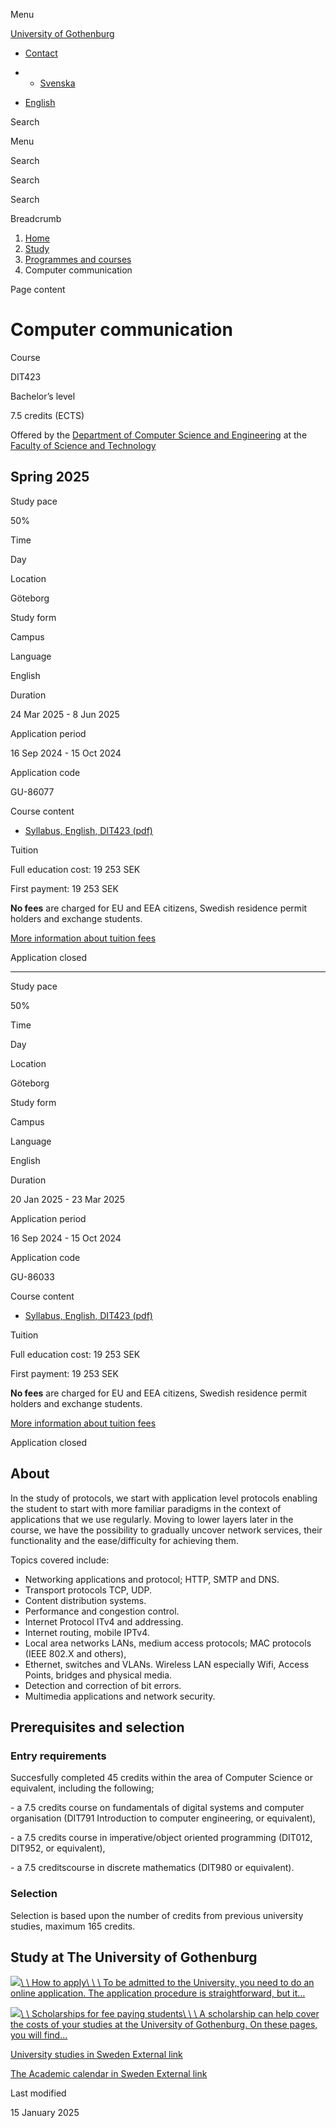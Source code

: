 Menu

[University of Gothenburg](https://www.gu.se/en)

- [Contact](https://www.gu.se/en/contact)

- - [Svenska](https://www.gu.se/studera/hitta-utbildning/datakommunikation-dit423)
- [English](https://www.gu.se/en/study-gothenburg/computer-communication-dit423)

Search


Menu


Search


Search

Search

Breadcrumb

1. [Home](https://www.gu.se/en)
2. [Study](https://www.gu.se/en/study-in-gothenburg)
3. [Programmes and courses](https://www.gu.se/en/study-in-gothenburg/study-options)
4. Computer communication


Page content

# Computer communication

Course


DIT423


Bachelor’s level



7.5 credits (ECTS)




Offered by the
[Department of Computer Science and Engineering](https://www.gu.se/en/computer-science-engineering)
at the
[Faculty of Science and Technology](https://www.gu.se/en/science-and-technology)

## Spring 2025

Study pace


50%

Time


Day

Location


Göteborg

Study form


Campus

Language


English

Duration


24 Mar 2025
\- 8 Jun 2025

Application period


16 Sep 2024
\- 15 Oct 2024

Application code


GU-86077

Course content


- [Syllabus, English, DIT423 (pdf)](https://kursplaner.gu.se/pdf/kurs/en/DIT423)


Tuition


Full education cost: 19 253 SEK

First payment: 19 253 SEK

**No fees** are charged for EU and EEA citizens, Swedish residence permit holders and exchange students.

[More information about tuition fees](https://www.gu.se/en/study-in-gothenburg/apply/tuition-fees)

Application closed


* * *

Study pace


50%

Time


Day

Location


Göteborg

Study form


Campus

Language


English

Duration


20 Jan 2025
\- 23 Mar 2025

Application period


16 Sep 2024
\- 15 Oct 2024

Application code


GU-86033

Course content


- [Syllabus, English, DIT423 (pdf)](https://kursplaner.gu.se/pdf/kurs/en/DIT423)


Tuition


Full education cost: 19 253 SEK

First payment: 19 253 SEK

**No fees** are charged for EU and EEA citizens, Swedish residence permit holders and exchange students.

[More information about tuition fees](https://www.gu.se/en/study-in-gothenburg/apply/tuition-fees)

Application closed


## About

In the study of protocols, we start with application level protocols enabling the student to start with more familiar paradigms in the context of applications that we use regularly. Moving to lower layers later in the course, we have the possibility to gradually uncover network services, their functionality and the ease/difficulty for achieving them.

Topics covered include:

- Networking applications and protocol; HTTP, SMTP and DNS.
- Transport protocols TCP, UDP.
- Content distribution systems.
- Performance and congestion control.
- Internet Protocol ITv4 and addressing.
- Internet routing, mobile IPTv4.
- Local area networks LANs, medium access protocols; MAC protocols (IEEE 802.X and others),
- Ethernet, switches and VLANs. Wireless LAN especially Wifi, Access Points, bridges and physical media.
- Detection and correction of bit errors.
- Multimedia applications and network security.


## Prerequisites and selection

### Entry requirements

Succesfully completed 45 credits within the area of Computer Science or equivalent, including the following;

\- a 7.5 credits course on fundamentals of digital systems and computer organisation (DIT791 Introduction to computer engineering, or equivalent),

\- a 7.5 credits course in imperative/object oriented programming (DIT012, DIT952, or equivalent),

\- a 7.5 creditscourse in discrete mathematics (DIT980 or equivalent).

### Selection

Selection is based upon the number of credits from previous university studies, maximum 165 credits.

## Study at The University of Gothenburg

[![](https://www.gu.se/sites/default/files/dynamic-image/dynamic_image_2188_218/public/2020-03/cytonn-photography-ZJEKICY5EXY-unsplash.jpg?media_id=2553&width=1904&height=208)\\
\\
How to apply\\
\\
\\
To be admitted to the University, you need to do an online application. The application procedure is straightforward, but it…](https://www.gu.se/en/study-in-gothenburg/apply)

[![](https://www.gu.se/sites/default/files/dynamic-image/dynamic_image_2188_218/public/2024-01/GU-7.jpg?media_id=95188&width=1904&height=208)\\
\\
Scholarships for fee paying students\\
\\
\\
A scholarship can help cover the costs of your studies at the University of Gothenburg. On these pages, you will find…](https://www.gu.se/en/study-in-gothenburg/apply/scholarships-for-fee-paying-students)

[University studies in Sweden External link](https://www.gu.se/en/study-in-gothenburg/before-you-arrive/university-studies-in-sweden "External link")

[The Academic calendar in Sweden External link](https://www.gu.se/en/study-in-gothenburg/when-you-are-here/academic-calendar "External link")

Last modified


15 January 2025